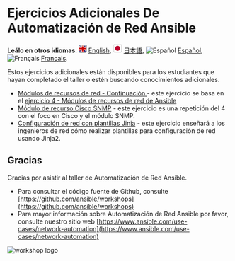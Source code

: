 # Ejercicios Adicionales De Automatización de Red Ansible

**Leálo en otros idiomas**: ![uk](https://github.com/ansible/workshops/raw/devel/images/uk.png) [English](README.md), ![japan](https://github.com/ansible/workshops/raw/devel/images/japan.png) [日本語](README.ja.md), ![Español](https://github.com/ansible/workshops/raw/devel/images/es.png) [Español](README.es.md), ![Français](https://github.com/ansible/workshops/raw/devel/images/fr.png) [Français](README.fr.md).

Estos ejercicios adicionales están disponibles para los estudiantes que hayan completado el taller o estén buscando conocimientos adicionales.

- [Módulos de recursos de red - Continuación ](resource) - este ejercicio se basa en el [ejercicio 4 - Módulos de recursos de red de Ansible](../4-resource-module)
- [Módulo de recurso Cisco SNMP](4-resource-module-cisco) - este ejercicio es una repetición del 4 con el foco en Cisco y el módulo SNMP. 
- [Configuración de red con plantillas Jinja](jinja) - este ejercicio enseñará a los ingenieros de red cómo realizar plantillas para configuración de red usando Jinja2.


## Gracias

Gracias por asistir al taller de Automatización de Red Ansible.  

-  Para consultar el código fuente de Github, consulte [https://github.com/ansible/workshops](https://github.com/ansible/workshops)
- Para mayor información sobre Automatización de Red Ansible por favor, consulte nuestro sitio web [https://www.ansible.com/use-cases/network-automation](https://www.ansible.com/use-cases/network-automation)

![workshop logo](https://github.com/ansible/workshops/blob/devel/images/Ansible-Workshop-Logo.png?raw=true)
